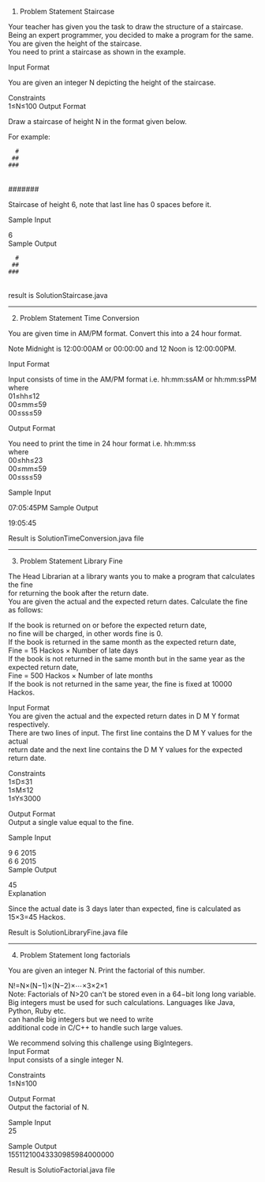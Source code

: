 1) Problem Statement Staircase

Your teacher has given you the task to draw the structure of a staircase.   
Being an expert programmer, you decided to make a program for the same.   
You are given the height of the staircase.  
You need to print a staircase as shown in the example.  
  
Input Format  
 
You are given an integer N depicting the height of the staircase.  
  
Constraints   
1≤N≤100 
Output Format 
 
Draw a staircase of height N in the format given below. 
 
For example:  
  
      #  
     ##   
    ###   
   ####    
  #####   
 ######
#######

Staircase of height 6, note that last line has 0 spaces before it.  
 
Sample Input 
  
6  
Sample Output  
  
      #  
     ##  
    ###  
   ####   
  #####   
 ######   
  
result is SolutionStaircase.java  
  
------------------------------------------------------------------------------------------  
2) Problem Statement Time Conversion  
  
You are given time in AM/PM format. Convert this into a 24 hour format.  
  
Note Midnight is 12:00:00AM or 00:00:00 and 12 Noon is 12:00:00PM.  
  
Input Format  
  
Input consists of time in the AM/PM format i.e. hh:mm:ssAM or hh:mm:ssPM   
where  
01≤hh≤12  
00≤mm≤59   
00≤ss≤59  
  
Output Format  
  
You need to print the time in 24 hour format i.e. hh:mm:ss   
where  
00≤hh≤23  
00≤mm≤59  
00≤ss≤59  
 
Sample Input  
 
07:05:45PM 
Sample Output 
  
19:05:45  
  
Result is SolutionTimeConversion.java file  

------------------------------------------------------------------------------------------ 
  
3) Problem Statement Library Fine    
  
The Head Librarian at a library wants you to make a program that calculates the fine   
for returning the book after the return date.   
You are given the actual and the expected return dates. Calculate the fine as follows:  
  
If the book is returned on or before the expected return date,   
no fine will be charged, in other words fine is 0.  
If the book is returned in the same month as the expected return date,   
Fine = 15 Hackos × Number of late days   
If the book is not returned in the same month but in the same year as the expected return date,   
Fine = 500 Hackos × Number of late months  
If the book is not returned in the same year, the fine is fixed at 10000 Hackos.  
  
Input Format  
You are given the actual and the expected return dates in D M Y format respectively.   
There are two lines of input. The first line contains the D M Y values for the actual   
return date and the next line contains the D M Y values for the expected return date.  
  
Constraints   
1≤D≤31   
1≤M≤12   
1≤Y≤3000    

Output Format    
Output a single value equal to the fine.  
  
Sample Input  
  
9 6 2015  
6 6 2015  
Sample Output  
  
45  
Explanation  
 
Since the actual date is 3 days later than expected, fine is calculated as 15×3=45 Hackos.  
 
Result is SolutionLibraryFine.java file
  
------------------------------------------------------------------------------------------    
  
4) Problem Statement long factorials  
  
You are given an integer N. Print the factorial of this number.  
  
N!=N×(N−1)×(N−2)×⋯×3×2×1  
Note: Factorials of N>20 can't be stored even in a 64−bit long long variable.   
Big integers must be used for such calculations. Languages like Java, Python, Ruby etc.   
can handle big integers but we need to write    
additional code in C/C++ to handle such large values.  
   
We recommend solving this challenge using BigIntegers.  
Input Format   
Input consists of a single integer N.   
  
Constraints   
1≤N≤100  
   
Output Format   
Output the factorial of N.  
  
Sample Input  
25  
  
Sample Output  
15511210043330985984000000  
  
Result is SolutioFactorial.java file  
